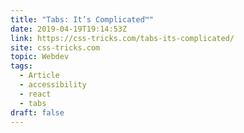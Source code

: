 ```yaml
---
title: "Tabs: It’s Complicated™"
date: 2019-04-19T19:14:53Z
link: https://css-tricks.com/tabs-its-complicated/
site: css-tricks.com
topic: Webdev
tags:
  - Article
  - accessibility
  - react
  - tabs
draft: false
---
```

